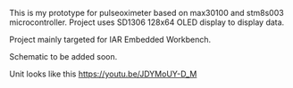 This is my prototype for pulseoximeter based on max30100 and stm8s003 microcontroller. 
Project uses SD1306 128x64 OLED display to display data.

Project mainly targeted for IAR Embedded Workbench.

Schematic to be added soon.

Unit looks like this https://youtu.be/JDYMoUY-D_M
